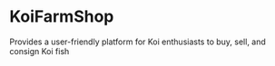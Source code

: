 # KoiFarmShop
Provides a user-friendly platform for Koi enthusiasts to buy, sell, and consign Koi fish

